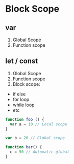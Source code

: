 # Block Scope

## var

1. Global Scope
2. Function scope


## let / const

1. Global Scope
2. Function scope
3. Block scope:
  - if else
  - for loop
  - while loop
  - etc


```js
function foo () {
  var a = 10 // Local scope
}

var b = 20 // Global scope

function bar() {
  c = 50 // Automatic global
}
```
